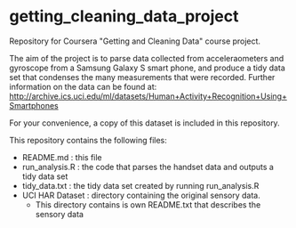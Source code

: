 getting_cleaning_data_project
=============================

Repository for Coursera "Getting and Cleaning Data" course project.

The aim of the project is to parse data collected from acceleraometers and gyroscope from a Samsung Galaxy S 
smart phone, and produce a tidy data set that condenses the many measurements that were recorded.  Further 
information on the data can be found at: 
http://archive.ics.uci.edu/ml/datasets/Human+Activity+Recognition+Using+Smartphones

For your convenience, a copy of this dataset is included in this repository.   

This repository contains the following files:
- README.md : this file
- run_analysis.R : the code that parses the handset data and outputs a tidy data set
- tidy_data.txt : the tidy data set created by running run_analysis.R 
- UCI HAR Dataset : directory containing the original sensory data.  
  * This directory contains is own README.txt that describes the sensory data



